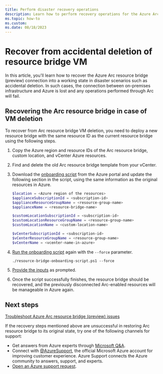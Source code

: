 ```yaml
---
title: Perform disaster recovery operations
description: Learn how to perform recovery operations for the Azure Arc resource bridge VM in Azure Arc-enabled VMware vSphere disaster scenarios.
ms.topic: how-to 
ms.custom:
ms.date: 08/18/2023
---
```


# Recover from accidental deletion of resource bridge VM

In this article, you'll learn how to recover the Azure Arc resource bridge (preview) connection into a working state in disaster scenarios such as accidental deletion. In such cases, the connection between on-premises infrastructure and Azure is lost and any operations performed through Arc will fail.

## Recovering the Arc resource bridge in case of VM deletion

To recover from Arc resource bridge VM deletion, you need to deploy a new resource bridge with the same resource ID as the current resource bridge using the following steps.

1. Copy the Azure region and resource IDs of the Arc resource bridge, custom location, and vCenter Azure resources.

2. Find and delete the old Arc resource bridge template from your vCenter.

3. Download the [onboarding script](../vmware-vsphere/quick-start-connect-vcenter-to-arc-using-script.md#download-the-onboarding-script) from the Azure portal and update the following section in the script, using the same information as the original resources in Azure.

    ```powershell
    $location = <Azure region of the resources>
    $applianceSubscriptionId = <subscription-id>
    $applianceResourceGroupName = <resource-group-name>
    $applianceName = <resource-bridge-name>
    
    $customLocationSubscriptionId = <subscription-id>
    $customLocationResourceGroupName = <resource-group-name>
    $customLocationName = <custom-location-name>
    
    $vCenterSubscriptionId = <subscription-id>
    $vCenterResourceGroupName = <resource-group-name>
    $vCenterName = <vcenter-name-in-azure>
    ```

4. [Run the onboarding script](../vmware-vsphere/quick-start-connect-vcenter-to-arc-using-script.md#run-the-script) again with the `--force` parameter.

    ``` powershell-interactive
    ./resource-bridge-onboarding-script.ps1 --force
    ```

5. [Provide the inputs](../vmware-vsphere/quick-start-connect-vcenter-to-arc-using-script.md#inputs-for-the-script) as prompted.

6. Once the script successfully finishes, the resource bridge should be recovered, and the previously disconnected Arc-enabled resources will be manageable in Azure again.

## Next steps

[Troubleshoot Azure Arc resource bridge (preview) issues](../resource-bridge/troubleshoot-resource-bridge.md)

If the recovery steps mentioned above are unsuccessful in restoring Arc resource bridge to its original state, try one of the following channels for support:

- Get answers from Azure experts through [Microsoft Q&A](/answers/topics/azure-arc.html).
- Connect with [@AzureSupport](https://twitter.com/azuresupport), the official Microsoft Azure account for improving customer experience. Azure Support connects the Azure community to answers, support, and experts.
- [Open an Azure support request](../../azure-portal/supportability/how-to-create-azure-support-request.md).
